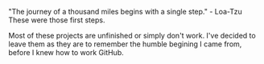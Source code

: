 "The journey of a thousand miles begins with a single step." - Loa-Tzu These were those first steps. 

Most of these projects are unfinished or simply don't work. I've decided to leave them as they are to remember the humble begining I came from, before I knew how to work GitHub.
